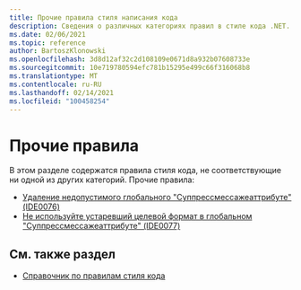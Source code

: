 ```yaml
---
title: Прочие правила стиля написания кода
description: Сведения о различных категориях правил в стиле кода .NET.
ms.date: 02/06/2021
ms.topic: reference
author: BartoszKlonowski
ms.openlocfilehash: 3d8d12af32c2d108109e0671d8a932b07608733e
ms.sourcegitcommit: 10e719780594efc781b15295e499c66f316068b8
ms.translationtype: MT
ms.contentlocale: ru-RU
ms.lasthandoff: 02/14/2021
ms.locfileid: "100458254"
---
```

# <a name="miscellaneous-rules"></a>Прочие правила

В этом разделе содержатся правила стиля кода, не соответствующие ни одной из других категорий. Прочие правила:

- [Удаление недопустимого глобального "Суппрессмессажеаттрибуте" (IDE0076)](ide0076.md)
- [Не используйте устаревший целевой формат в глобальном "Суппрессмессажеаттрибуте" (IDE0077)](ide0077.md)

## <a name="see-also"></a>См. также раздел

- [Справочник по правилам стиля кода](index.md)
